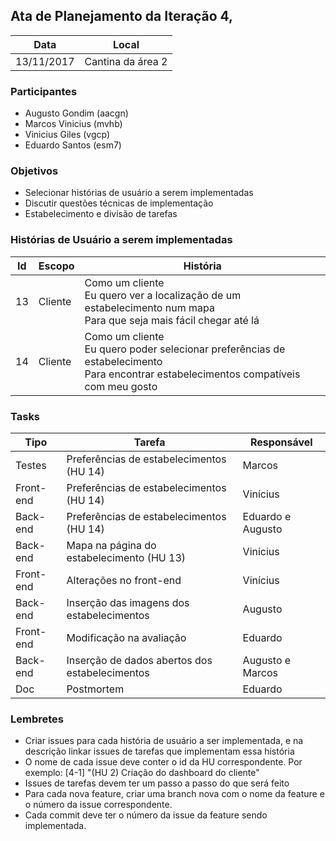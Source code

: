 ## Ata de Planejamento da Iteração 4,

Data         | Local
------------ | -------------
13/11/2017   | Cantina da área 2


### Participantes
* Augusto Gondim (aacgn)
* Marcos Vinicius (mvhb)
* Vinicius Giles (vgcp)
* Eduardo Santos (esm7)

### Objetivos
* Selecionar histórias de usuário a serem implementadas
* Discutir questões técnicas de implementação
* Estabelecimento e divisão de tarefas

### Histórias de Usuário a serem implementadas
Id | Escopo | História
------- | ------- | -------
13 | Cliente | Como um cliente<br/>Eu quero ver a localização de um estabelecimento num mapa<br/>Para que seja mais fácil chegar até lá
14 | Cliente | Como um cliente<br/>Eu quero poder selecionar preferências de estabelecimento<br/>Para encontrar estabelecimentos compatíveis com meu gosto

### Tasks
Tipo    | Tarefa         | Responsável   
------------ | ------------ | -------------
Testes | Preferências de estabelecimentos (HU 14) | Marcos
Front-end | Preferências de estabelecimentos (HU 14) | Vinícius
Back-end | Preferências de estabelecimentos (HU 14) | Eduardo e Augusto
Back-end | Mapa na página do estabelecimento (HU 13) | Vinícius
Front-end | Alterações no front-end | Vinícius
Back-end | Inserção das imagens dos estabelecimentos | Augusto
Front-end | Modificação na avaliação | Eduardo 
Back-end | Inserção de dados abertos dos estabelecimentos | Augusto e Marcos
Doc | Postmortem | Eduardo


### Lembretes
* Criar issues para cada história de usuário a ser implementada, e na descrição linkar issues de tarefas que implementam essa história
* O nome de cada issue deve conter o id da HU correspondente. Por exemplo: [4-1] "(HU 2) Criação do dashboard do cliente"
* Issues de tarefas devem ter um passo a passo do que será feito
* Para cada nova feature, criar uma branch nova com o nome da feature e o número da issue correspondente.
* Cada commit deve ter o número da issue da feature sendo implementada.
